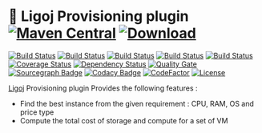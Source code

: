 # :link: Ligoj Provisioning plugin [![Maven Central](https://maven-badges.herokuapp.com/maven-central/org.ligoj.plugin/plugin-prov/badge.svg)](https://maven-badges.herokuapp.com/maven-central/org.ligoj.plugin/plugin-prov) [![Download](https://api.bintray.com/packages/ligoj/maven-repo/plugin-prov/images/download.svg) ](https://bintray.com/ligoj/maven-repo/plugin-prov/_latestVersion)

[![Build Status](https://travis-ci.org/ligoj/plugin-prov.svg?branch=master)](https://travis-ci.org/ligoj/plugin-prov)
[![Build Status](https://circleci.com/gh/ligoj/plugin-prov.svg?style=svg)](https://circleci.com/gh/ligoj/plugin-prov)
[![Build Status](https://codeship.com/projects/958a0c70-05c9-0135-aeba-42025f523ab1/status?branch=master)](https://codeship.com/projects/213621)
[![Build Status](https://semaphoreci.com/api/v1/ligoj/plugin-prov/branches/master/shields_badge.svg)](https://semaphoreci.com/ligoj/plugin-prov)
[![Build Status](https://ci.appveyor.com/api/projects/status/u6i3563iv6f0omm7/branch/master?svg=true)](https://ci.appveyor.com/project/ligoj/plugin-prov/branch/master)
[![Coverage Status](https://coveralls.io/repos/github/ligoj/plugin-prov/badge.svg?branch=master)](https://coveralls.io/github/ligoj/plugin-prov?branch=master)
[![Dependency Status](https://www.versioneye.com/user/projects/58caeda8dcaf9e0041b5b978/badge.svg?style=flat)](https://www.versioneye.com/user/projects/58caeda8dcaf9e0041b5b978)
[![Quality Gate](https://sonarcloud.io/api/badges/gate?key=org.ligoj.plugin:plugin-prov)](https://sonarcloud.io/dashboard/index/org.ligoj.plugin:plugin-prov)
[![Sourcegraph Badge](https://sourcegraph.com/github.com/ligoj/plugin-prov/-/badge.svg)](https://sourcegraph.com/github.com/ligoj/plugin-prov?badge)
[![Codacy Badge](https://api.codacy.com/project/badge/Grade/1c815531da2f40dea89a57999ad7e5ca)](https://www.codacy.com/app/ligoj/plugin-prov?utm_source=github.com&amp;utm_medium=referral&amp;utm_content=ligoj/plugin-prov&amp;utm_campaign=Badge_Grade)
[![CodeFactor](https://www.codefactor.io/repository/github/ligoj/plugin-prov/badge)](https://www.codefactor.io/repository/github/ligoj/plugin-prov)
[![License](http://img.shields.io/:license-mit-blue.svg)](http://gus.mit-license.org/)

[Ligoj](https://github.com/ligoj/ligoj) Provisioning plugin
Provides the following features :
- Find the best instance from the given requirement : CPU, RAM, OS and price type
- Compute the total cost of storage and compute for a set of VM
